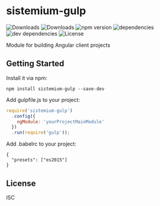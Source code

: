 # sistemium-gulp

![Downloads](https://img.shields.io/npm/dm/sistemium-gulp.svg)
![Downloads](https://img.shields.io/npm/dt/sistemium-gulp.svg)
![npm version](https://img.shields.io/npm/v/sistemium-gulp.svg)
![dependencies](https://img.shields.io/david/Sistemium/sistemium-gulp.svg)
![dev dependencies](https://img.shields.io/david/dev/Sistemium/sistemium-gulp.svg)
![License](https://img.shields.io/npm/l/sistemium-gulp.svg)

Module for building Angular client projects

## Getting Started

Install it via npm:

```shell
npm install sistemium-gulp --save-dev
```

Add gulpfile.js to your project:

```javascript
require('sistemium-gulp')
  .config({
    ngModule: 'yourProjectMainModule'
  })
  .run(require('gulp'));
```

Add .babelrc to your project:

```
{
  "presets": ["es2015"]
}
```

## License

ISC
